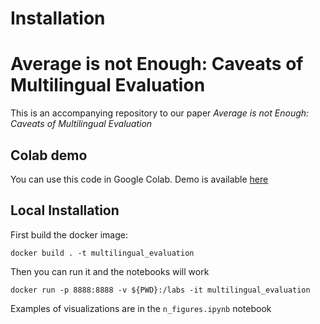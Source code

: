 # Installation


# Average is not Enough: Caveats of Multilingual Evaluation

This is an accompanying repository to our paper _Average is not Enough: Caveats of Multilingual Evaluation_

## Colab demo

You can use this code in Google Colab. Demo is available [here](https://colab.research.google.com/drive/1UipA-_2ig6aZtcnqSjvmWD4gy5qOUF2t?usp=sharing)

## Local Installation

First build the docker image:

```
docker build . -t multilingual_evaluation
```

Then you can run it and the notebooks will work

```
docker run -p 8888:8888 -v ${PWD}:/labs -it multilingual_evaluation
```

Examples of visualizations are in the `n_figures.ipynb` notebook